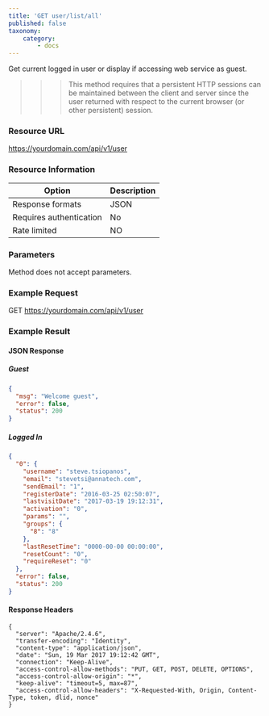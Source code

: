 ```yaml
---
title: 'GET user/list/all'
published: false
taxonomy:
    category:
        - docs
---
```


Get current logged in user or display if accessing web service as guest.

>>> This method requires that a persistent HTTP sessions can be maintained between the client and server since the user returned with respect to the current browser (or other persistent) session.

### Resource URL
https://yourdomain.com/api/v1/user

### Resource Information

| Option | Description |
| ------ | ----------- |
| Response formats   | JSON |
| Requires authentication | No |
| Rate limited    | NO |

### Parameters

Method does not accept parameters.

### Example Request

GET
https://yourdomain.com/api/v1/user

### Example Result

#### JSON Response

##### Guest
```json
{
  "msg": "Welcome guest",
  "error": false,
  "status": 200
}
```
##### Logged In
```json
{
  "0": {
    "username": "steve.tsiopanos",
    "email": "stevetsi@annatech.com",
    "sendEmail": "1",
    "registerDate": "2016-03-25 02:50:07",
    "lastvisitDate": "2017-03-19 19:12:31",
    "activation": "0",
    "params": "",
    "groups": {
      "8": "8"
    },
    "lastResetTime": "0000-00-00 00:00:00",
    "resetCount": "0",
    "requireReset": "0"
  },
  "error": false,
  "status": 200
}
```

#### Response Headers
```
{
  "server": "Apache/2.4.6",
  "transfer-encoding": "Identity",
  "content-type": "application/json",
  "date": "Sun, 19 Mar 2017 19:12:42 GMT",
  "connection": "Keep-Alive",
  "access-control-allow-methods": "PUT, GET, POST, DELETE, OPTIONS",
  "access-control-allow-origin": "*",
  "keep-alive": "timeout=5, max=87",
  "access-control-allow-headers": "X-Requested-With, Origin, Content-Type, token, dlid, nonce"
}
```